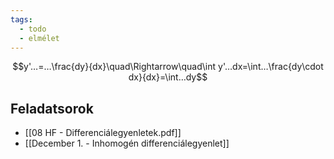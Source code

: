 ```yaml
---
tags:
  - todo
  - elmélet
---
```

$$y'…=…\frac{dy}{dx}\quad\Rightarrow\quad\int y'…dx=\int…\frac{dy\cdot dx}{dx}=\int…dy$$
## Feladatsorok
- [[08 HF - Differenciálegyenletek.pdf]]
- [[December 1. - Inhomogén differenciálegyenlet]]